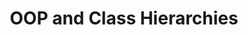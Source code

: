 ---
title: "OOP and Class Hierarchies"
published: true
morea_id: prereq-laplace
morea_url: https://courses.ics.hawaii.edu/ReviewICS211/modules/oop
# morea_icon_url: https://courses.ics.hawaii.edu/ReviewICS211/morea/030.oop/oop.jpg
morea_type: prerequisite
morea_labels:
---